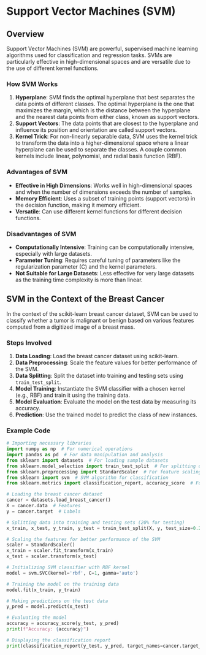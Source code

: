 # Support Vector Machines (SVM)

## Overview

Support Vector Machines (SVM) are powerful, supervised machine learning algorithms used for classification and regression tasks. SVMs are particularly effective in high-dimensional spaces and are versatile due to the use of different kernel functions.

### How SVM Works

1. **Hyperplane**: SVM finds the optimal hyperplane that best separates the data points of different classes. The optimal hyperplane is the one that maximizes the margin, which is the distance between the hyperplane and the nearest data points from either class, known as support vectors.
2. **Support Vectors**: The data points that are closest to the hyperplane and influence its position and orientation are called support vectors.
3. **Kernel Trick**: For non-linearly separable data, SVM uses the kernel trick to transform the data into a higher-dimensional space where a linear hyperplane can be used to separate the classes. A couple common kernels include linear, polynomial, and radial basis function (RBF).

### Advantages of SVM

- **Effective in High Dimensions**: Works well in high-dimensional spaces and when the number of dimensions exceeds the number of samples.
- **Memory Efficient**: Uses a subset of training points (support vectors) in the decision function, making it memory efficient.
- **Versatile**: Can use different kernel functions for different decision functions.

### Disadvantages of SVM

- **Computationally Intensive**: Training can be computationally intensive, especially with large datasets.
- **Parameter Tuning**: Requires careful tuning of parameters like the regularization parameter (C) and the kernel parameters.
- **Not Suitable for Large Datasets**: Less effective for very large datasets as the training time complexity is more than linear.

## SVM in the Context of the Breast Cancer

In the context of the scikit-learn breast cancer dataset, SVM can be used to classify whether a tumor is malignant or benign based on various features computed from a digitized image of a breast mass.

### Steps Involved

1. **Data Loading**: Load the breast cancer dataset using scikit-learn.
2. **Data Preprocessing**: Scale the feature values for better performance of the SVM.
3. **Data Splitting**: Split the dataset into training and testing sets using `train_test_split`.
4. **Model Training**: Instantiate the SVM classifier with a chosen kernel (e.g., RBF) and train it using the training data.
5. **Model Evaluation**: Evaluate the model on the test data by measuring its accuracy.
6. **Prediction**: Use the trained model to predict the class of new instances.

### Example Code

```python
# Importing necessary libraries
import numpy as np  # For numerical operations
import pandas as pd  # For data manipulation and analysis
from sklearn import datasets  # For loading sample datasets
from sklearn.model_selection import train_test_split  # For splitting data into train and test sets
from sklearn.preprocessing import StandardScaler  # For feature scaling
from sklearn import svm  # SVM algorithm for classification
from sklearn.metrics import classification_report, accuracy_score  # For model evaluation

# Loading the breast cancer dataset
cancer = datasets.load_breast_cancer()
X = cancer.data  # Features
y = cancer.target  # Labels

# Splitting data into training and testing sets (20% for testing)
x_train, x_test, y_train, y_test = train_test_split(X, y, test_size=0.2, random_state=42)

# Scaling the features for better performance of the SVM
scaler = StandardScaler()
x_train = scaler.fit_transform(x_train)
x_test = scaler.transform(x_test)

# Initializing SVM classifier with RBF kernel
model = svm.SVC(kernel='rbf', C=1, gamma='auto')

# Training the model on the training data
model.fit(x_train, y_train)

# Making predictions on the test data
y_pred = model.predict(x_test)

# Evaluating the model
accuracy = accuracy_score(y_test, y_pred)
print(f"Accuracy: {accuracy}")

# Displaying the classification report
print(classification_report(y_test, y_pred, target_names=cancer.target_names))
